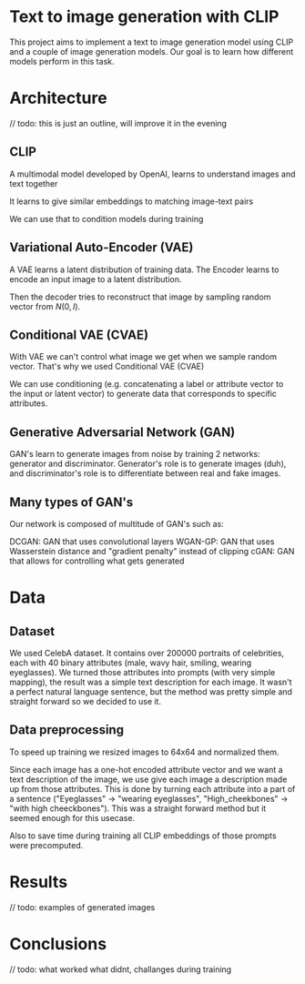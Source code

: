 # Text to image generation with CLIP

This project aims to implement a text to image generation model using CLIP 
and a couple of image generation models. Our goal is to learn how different models
perform in this task.

# Architecture

// todo: this is just an outline, will improve it in the evening

## CLIP

A multimodal model developed by OpenAI, learns to understand images and text together​

It learns to give similar embeddings to matching image-text pairs​

We can use that to condition models during training

## Variational Auto-Encoder (VAE)

A VAE learns a latent distribution of training data. The Encoder learns to
encode an input image to a latent distribution.

Then the decoder tries to reconstruct that image by sampling random vector from $N(0, I)$.


## Conditional VAE (CVAE)

With VAE we can't control what image we get when we sample random vector. 
That's why we used Conditional VAE (CVAE)

We can use conditioning (e.g. concatenating a label or attribute vector to 
the input or latent vector) to generate data that corresponds to specific 
attributes.

## Generative Adversarial Network (GAN)

GAN's learn to generate images from noise by training 2 networks: generator and discriminator. Generator's role is to generate images (duh), and discriminator's role is to differentiate between real and fake images.

## Many types of GAN's

Our network is composed of multitude of GAN's such as:

DCGAN: GAN that uses convolutional layers
WGAN-GP: GAN that uses Wasserstein distance and "gradient penalty" instead of clipping
cGAN: GAN that allows for controlling what gets generated

# Data

## Dataset

We used CelebA dataset. It contains over 200000 portraits of celebrities, 
each with 40 binary attributes (male, wavy hair, smiling, wearing 
eyeglasses). We turned those attributes into prompts (with very simple mapping), the result was a simple text description for each image. It wasn't a perfect natural language sentence, but the method was pretty simple and straight forward so we decided to use it.

## Data preprocessing

To speed up training we resized images to 64x64 and normalized them. 

Since each image has a one-hot encoded attribute vector and we want a text
description of the image, we use give each image a description made up from
those attributes. This is done by turning each attribute into a part of a 
sentence ("Eyeglasses" -> "wearing eyeglasses", "High_cheekbones" -> "with high cheeckbones"). 
This was a straight forward method but it seemed enough for this usecase.

Also to save time during training all CLIP embeddings of those prompts were precomputed.

# Results

// todo: examples of generated images

# Conclusions 

// todo: what worked what didnt, challanges during training
